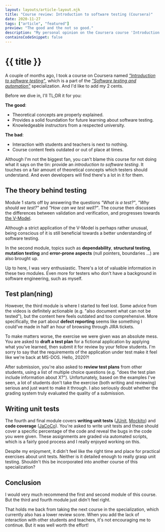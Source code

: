 ```yaml
---
layout: layouts/article-layout.njk
title: "Course review: Introduction to software testing (Coursera)"
date: 2020-11-27
tags: ["article", "featured"]
preview: "The good and the not so good."
description: "My personal opinion on the Coursera course 'Introduction to software testing'."
containsCodeSnippet: false
---
```


# {{ title }}

A couple of months ago, I took a course on Coursera named _["Introduction to software testing"](https://www.coursera.org/learn/introduction-software-testing)_, which is a part of the _["Software testing and automation"](https://www.coursera.org/specializations/software-testing-automation)_ specialization. And I'd like to add my 2 cents.

Before we dive in, I'll TL;DR it for you:

**The good**:

- Theoretical concepts are properly explained.
- Provides a solid foundation for future learning about software testing.
- Knowledgeable instructors from a respected university.

**The bad**:

- Interaction with students and teachers is next to nothing.
- Course content feels outdated or out of place at times.

Although I'm not the biggest fan, you can't blame this course for not doing what it says on the tin: provide an _introduction to software testing_. It touches on a fair amount of theoretical concepts which testers should understand. And even developers will find there's a lot in it for them.

## The theory behind testing

Module 1 starts off by answering the questions _"What is a test?"_, _"Why should we test?"_ and _"How can we test well?"_. The course then discusses the differences between validation and verification, and progresses towards [the V-Model](<https://en.wikipedia.org/wiki/V-Model_(software_development)>).

Although a strict application of the V-Model is perhaps rather unusual, being conscious of it is still beneficial towards a better understanding of software testing.

In the second module, topics such as **dependability**, **structural testing**, **mutation testing** and **error-prone aspects** (null pointers, boundaries ...) are also brought up.

Up to here, I was very enthusiastic. There's a lot of valuable information in these two modules. Even more for testers who don't have a background in software engineering, such as myself.

## Test plan(ning)

However, the third module is where I started to feel lost. Some advice from the videos is definitely actionable (e.g. "also document what can not be tested"), but the content here feels outdated and too comprehensive. More specifically, the part about **defect reporting** seems like something I could've made in half an hour of browsing through JIRA tickets.

To make matters worse, the exercise we were given was an absolute mess. You are asked to **draft a test plan** for a fictional application by applying what you've learned, then submit it for review by your fellow students. I'm sorry to say that the requirements of the application under test make it feel like we're back at MS-DOS. Hello, 2020?!

After submission, you're also asked to **review test plans** from other students, using a list of multiple choice questions (e.g. "does the test plan include information about X?"). Unfortunately, based on the examples I've seen, a lot of students don't take the exercise (both writing and reviewing) serious and just want to make it through. I also seriously doubt whether the grading system truly evaluated the quality of a submission.

## Writing unit tests

The fourth and final module covers **writing unit tests** ([JUnit](https://junit.org/), [Mockito](https://site.mockito.org/)) and **code coverage** ([JaCoCo](https://www.eclemma.org/jacoco/)). You're asked to write unit tests and these should cover a specific percentage of the code and reveal the bugs in the code you were given. These assignments are graded via automated scripts, which is a fairly good process and I really enjoyed working on this.

Despite my enjoyment, it didn't feel like the right time and place for practical exercises about unit tests. Neither is it detailed enough to really grasp unit testing. Shouldn't this be incorporated into another course of this specialization?

## Conclusion

I would very much recommend the first and second module of this course. But the third and fourth module just didn't feel right.

That holds me back from taking the next course in the specialization, which currently also has a lower review score. When you add the lack of interaction with other students and teachers, it's not encouraging me to continue. But it was well worth the effort!
